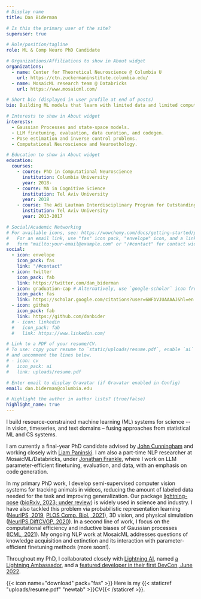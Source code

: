 ```yaml
---
# Display name
title: Dan Biderman

# Is this the primary user of the site?
superuser: true

# Role/position/tagline
role: ML & Comp Neuro PhD Candidate

# Organizations/Affiliations to show in About widget
organizations:
  - name: Center for Theoretical Neuroscience @ Columbia U
    url: https://ctn.zuckermaninstitute.columbia.edu/
  - name: MosaicML research team @ Databricks
    url: https://www.mosaicml.com/

# Short bio (displayed in user profile at end of posts)
bio: Building ML models that learn with limited data and limited compute. Using them to understand brain and behavior.

# Interests to show in About widget
interests:
  - Gaussian Processes and state-space models.
  - LLM finetuning, evaluation, data curation, and codegen.
  - Pose estimation and inverse control problems.
  - Computational Neuroscience and Neuroethology.

# Education to show in About widget
education:
  courses:
    - course: PhD in Computational Neuroscience
      institution: Columbia University
      year: 2018-
    - course: MA in Cognitive Science
      institution: Tel Aviv University
      year: 2018
    - course: The Adi Lautman Interdisciplinary Program for Outstanding Students (Cog. Sci., Math, Neurobio.)
      institution: Tel Aviv University
      year: 2013-2017

# Social/Academic Networking
# For available icons, see: https://wowchemy.com/docs/getting-started/page-builder/#icons
#   For an email link, use "fas" icon pack, "envelope" icon, and a link in the
#   form "mailto:your-email@example.com" or "/#contact" for contact widget.
social:
  - icon: envelope
    icon_pack: fas
    link: "/#contact"
  - icon: twitter
    icon_pack: fab
    link: https://twitter.com/dan_biderman
  - icon: graduation-cap # Alternatively, use `google-scholar` icon from `ai` icon pack
    icon_pack: fas
    link: https://scholar.google.com/citations?user=6WFbVJUAAAAJ&hl=en
  - icon: github
    icon_pack: fab
    link: https://github.com/danbider
  # - icon: linkedin
  #   icon_pack: fab
  #   link: https://www.linkedin.com/

# Link to a PDF of your resume/CV.
# To use: copy your resume to `static/uploads/resume.pdf`, enable `ai` icons in `params.toml`,
# and uncomment the lines below.
# - icon: cv
#   icon_pack: ai
#   link: uploads/resume.pdf

# Enter email to display Gravatar (if Gravatar enabled in Config)
email: dan.biderman@columbia.edu

# Highlight the author in author lists? (true/false)
highlight_name: true
---
```


I build resource-constrained machine learning (ML) systems for science -- in vision, timeseries, and text domains – fusing approaches from statistical ML and CS systems.

I am currently a final-year PhD candidate advised by [John Cunningham](https://stat.columbia.edu/~cunningham/) and working closely with [Liam Paninski](http://www.stat.columbia.edu/~liam/). I am also a part-time NLP researcher at MosaicML/Databricks, under [Jonathan Frankle](http://www.jfrankle.com/), where I work on LLM parameter-efficient finetuning, evaluation, and data, with an emphasis on code generation.

In my primary PhD work, I develop semi-supervised computer vision systems for tracking animals in videos, reducing the amount of labeled data needed for the task and improving generalization. Our package [lightning-pose](https://github.com/danbider/lightning-pose) ([bioRxiv, 2023; under review](https://www.biorxiv.org/content/10.1101/2023.04.28.538703v1)) is widely used in science and industry. I have also tackled this problem via probabilistic representation learning ([NeurIPS, 2019](https://papers.nips.cc/paper/2019/hash/a10463df69e52e78372b724471434ec9-Abstract.html), [PLOS Comp. Biol., 2021](https://journals.plos.org/ploscompbiol/article?id=10.1371/journal.pcbi.1009439)), 3D vision, and physical simulation ([NeurIPS DiffCVGP, 2020](https://montrealrobotics.ca/diffcvgp/assets/papers/2.pdf)). In a second line of work, I focus on the computational efficiency and inductive biases of Gaussian processes ([ICML, 2021](https://arxiv.org/pdf/2102.06695.pdf)). My ongoing NLP work at MosaicML addresses questions of knowledge acquisition and extinction and its interaction with parameter-efficient finetuning methods (more soon!).

Throughout my PhD, I collaborated closely with [Lightning AI](https://lightning.ai/), named [a Lightning Ambassador](https://lightning.ai/ambassador-program/), and a [featured developer in their first DevCon, June 2022](https://www.youtube.com/watch?v=W-TyfNUABhw).

{{< icon name="download" pack="fas" >}} Here is my {{< staticref "uploads/resume.pdf" "newtab" >}}CV{{< /staticref >}}.
